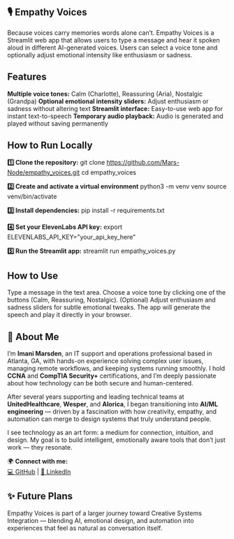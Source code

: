 ## 🎙️ Empathy Voices
Because voices carry memories words alone can’t.
Empathy Voices is a Streamlit web app that allows users to type a message and hear it spoken aloud in different AI-generated voices. Users can select a voice tone and optionally adjust emotional intensity like enthusiasm or sadness.
## Features
**Multiple voice tones:** Calm (Charlotte), Reassuring (Aria), Nostalgic (Grandpa)
**Optional emotional intensity sliders:** Adjust enthusiasm or sadness without altering text
**Streamlit interface:** Easy-to-use web app for instant text-to-speech
**Temporary audio playback:** Audio is generated and played without saving permanently
## How to Run Locally
**1️⃣ Clone the repository:**
git clone https://github.com/Mars-Node/empathy_voices.git
cd empathy_voices

**2️⃣ Create and activate a virtual environment**
python3 -m venv venv
source venv/bin/activate

**3️⃣ Install dependencies:**
pip install -r requirements.txt

**4️⃣ Set your ElevenLabs API key:**
export ELEVENLABS_API_KEY="your_api_key_here"

**5️⃣ Run the Streamlit app:**
streamlit run empathy_voices.py

## How to Use
Type a message in the text area.
Choose a voice tone by clicking one of the buttons (Calm, Reassuring, Nostalgic).
(Optional) Adjust enthusiasm and sadness sliders for subtle emotional tweaks.
The app will generate the speech and play it directly in your browser.

## 👤 About Me  

I’m **Imani Marsden**, an IT support and operations professional based in Atlanta, GA, with hands-on experience solving complex user issues, managing remote workflows, and keeping systems running smoothly. I hold **CCNA** and **CompTIA Security+** certifications, and I’m deeply passionate about how technology can be both secure and human-centered.  

After several years supporting and leading technical teams at **UnitedHealthcare**, **Wesper**, and **Alorica**, I began transitioning into **AI/ML engineering** — driven by a fascination with how creativity, empathy, and automation can merge to design systems that truly understand people.  

I see technology as an art form: a medium for connection, intuition, and design. My goal is to build intelligent, emotionally aware tools that don’t just work — they resonate.  

🌍 **Connect with me:**  
[💻 GitHub](https://github.com/Mars-Node) | [🔗 LinkedIn](https://www.linkedin.com/in/imani-marsden-134b0678/)

## ✨ Future Plans
Empathy Voices is part of a larger journey toward Creative Systems Integration — blending AI, emotional design, and automation into experiences that feel as natural as conversation itself.


